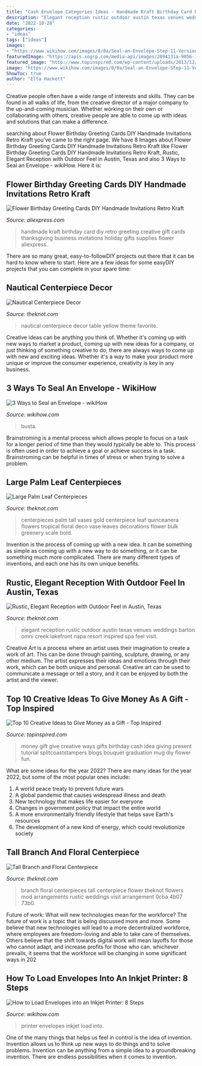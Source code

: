 ```yaml
---
title: "Cash Envelope Categories Ideas - Handmade Kraft Birthday Card Diy Retro Greeting Creative Gift Cards Thanksgiving Business Invitations Holiday Gifts Supplies Flower Aliexpress"
description: "Elegant reception rustic outdoor austin texas venues weddings barton omni creek lakefront napa resort inspired spa feel visit"
date: "2022-10-28"
categories:
- "ideas"
tags: ["ideas"]
images:
- "https://www.wikihow.com/images/0/0a/Seal-an-Envelope-Step-11-Version-2.jpg"
featuredImage: "https://apis.xogrp.com/media-api/images/2894131a-9856-11e4-843f-22000aa61a3e"
featured_image: "http://www.topinspired.com/wp-content/uploads/2013/12/ways-give-money-gift_05.jpg"
image: "https://www.wikihow.com/images/0/0a/Seal-an-Envelope-Step-11-Version-2.jpg"
ShowToc: true
author: "Elta Hackett"
---
```



Creative people often have a wide range of interests and skills. They can be found in all walks of life, from the creative director of a major company to the up-and-coming musician. Whether working on their own or collaborating with others, creative people are able to come up with ideas and solutions that can make a difference.

	

		
searching about Flower Birthday Greeting Cards DIY Handmade Invitations Retro Kraft you've came to the right page. We have 8 Images about Flower Birthday Greeting Cards DIY Handmade Invitations Retro Kraft like Flower Birthday Greeting Cards DIY Handmade Invitations Retro Kraft, Rustic, Elegant Reception with Outdoor Feel in Austin, Texas and also 3 Ways to Seal an Envelope - wikiHow. Here it is:
		
    
## Flower Birthday Greeting Cards DIY Handmade Invitations Retro Kraft

<img loading=lazy src="https://ae01.alicdn.com/kf/HTB1HK2tzb1YBuNjSszeq6yblFXaZ/Flower-Birthday-Greeting-Cards-DIY-Handmade-Invitations-Retro-Kraft-Greeting-Business-Thanksgiving-Gifts-Supplies.jpg" onerror="this.onerror=null;this.src='https://tse4.mm.bing.net/th?id=OIP.rPqDQt3PuhYj7AnxYK_qJwHaHa&amp;pid=15.1';" alt="Flower Birthday Greeting Cards DIY Handmade Invitations Retro Kraft">

_Source: aliexpress.com_

>handmade kraft birthday card diy retro greeting creative gift cards thanksgiving business invitations holiday gifts supplies flower aliexpress. 

	

There are so many great, easy-to-followDIY projects out there that it can be hard to know where to start. Here are a few ideas for some easyDIY projects that you can complete in your spare time: 

    
## Nautical Centerpiece Decor

<img loading=lazy src="https://apis.xogrp.com/media-api/images/c9e6e6c4-1cfa-3807-b64c-e3b79f97d0b1" onerror="this.onerror=null;this.src='https://tse1.mm.bing.net/th?id=OIP.EQhgDSmnI0AxGqCF0HJwlQHaLI&amp;pid=15.1';" alt="Nautical Centerpiece Decor">

_Source: theknot.com_

>nautical centerpiece decor table yellow theme favorite. 

	

Creative ideas can be anything you think of. Whether it's coming up with new ways to market a product, coming up with new ideas for a company, or just thinking of something creative to do, there are always ways to come up with new and exciting ideas. Whether it's a way to make your product more unique or improve the consumer experience, creativity is key in any business.

    
## 3 Ways To Seal An Envelope - WikiHow

<img loading=lazy src="https://www.wikihow.com/images/0/0a/Seal-an-Envelope-Step-11-Version-2.jpg" onerror="this.onerror=null;this.src='https://tse2.mm.bing.net/th?id=OIP.t__glIS-9SFFSEBjQl3xMgHaE7&amp;pid=15.1';" alt="3 Ways to Seal an Envelope - wikiHow">

_Source: wikihow.com_

>busta. 

	

Brainstroming is a mental process which allows people to focus on a task for a longer period of time than they would typically be able to. This process is often used in order to achieve a goal or achieve success in a task. Brainstroming can be helpful in times of stress or when trying to solve a problem.

    
## Large Palm Leaf Centerpieces

<img loading=lazy src="https://apis.xogrp.com/media-api/images/2894131a-9856-11e4-843f-22000aa61a3e" onerror="this.onerror=null;this.src='https://tse4.mm.bing.net/th?id=OIP.R8mLzY8J-xqhpi6U6C3liwHaLG&amp;pid=15.1';" alt="Large Palm Leaf Centerpieces">

_Source: theknot.com_

>centerpieces palm tall vases gold centerpiece leaf quinceanera flowers tropical floral deco vase leaves decorations flower bulk greenery scale bold. 

	

Invention is the process of coming up with a new idea. It can be something as simple as coming up with a new way to do something, or it can be something much more complicated. There are many different types of inventions, and each one has its own unique benefits.

    
## Rustic, Elegant Reception With Outdoor Feel In Austin, Texas

<img loading=lazy src="https://apis.xogrp.com/media-api/images/a69fb95a-93ae-11e4-843f-22000aa61a3e" onerror="this.onerror=null;this.src='https://tse2.mm.bing.net/th?id=OIP.F2b5qfji3vnOpPg5pNkcywHaLH&amp;pid=15.1';" alt="Rustic, Elegant Reception with Outdoor Feel in Austin, Texas">

_Source: theknot.com_

>elegant reception rustic outdoor austin texas venues weddings barton omni creek lakefront napa resort inspired spa feel visit. 

	

Creative Art is a process where an artist uses their imagination to create a work of art. This can be done through painting, sculpture, drawing, or any other medium. The artist expresses their ideas and emotions through their work, which can be both unique and personal. Creative art can be used to communicate a message or tell a story, and it can be enjoyed by both the artist and the viewer.

    
## Top 10 Creative Ideas To Give Money As A Gift - Top Inspired

<img loading=lazy src="http://www.topinspired.com/wp-content/uploads/2013/12/ways-give-money-gift_05.jpg" onerror="this.onerror=null;this.src='https://tse1.mm.bing.net/th?id=OIP.fc2XSzklongweE436m_P1gHaLH&amp;pid=15.1';" alt="Top 10 Creative Ideas to Give Money as a Gift - Top Inspired">

_Source: topinspired.com_

>money gift give creative ways gifts birthday cash idea giving present tutorial splitcoaststampers blogs bouquet graduation mug diy flower fun. 

	

What are some ideas for the year 2022?
There are many ideas for the year 2022, but some of the most popular ones include: 
1. A world peace treaty to prevent future wars 
2. A global pandemic that causes widespread illness and death 
3. New technology that makes life easier for everyone 
4. Changes in government policy that impact the entire world 
5. A more environmentally friendly lifestyle that helps save Earth's resources 
6. The development of a new kind of energy, which could revolutionize society 

    
## Tall Branch And Floral Centerpiece

<img loading=lazy src="https://apis.xogrp.com/media-api/images/861c2770-4b07-73b0-0cba-6c3e19ec05eb" onerror="this.onerror=null;this.src='https://tse2.mm.bing.net/th?id=OIP.yq79hLJn-L2kVBwhPKDungHaLH&amp;pid=15.1';" alt="Tall Branch and Floral Centerpiece">

_Source: theknot.com_

>branch floral centerpieces tall centerpiece flower theknot flowers mod arrangements rustic weddings visit arrangement 0cba 4b07 73b0. 

	

Future of work: What will new technologies mean for the workforce?
The future of work is a topic that is being discussed more and more. Some believe that new technologies will lead to a more decentralized workforce, where employees are freedom-loving and able to take care of themselves. Others believe that the shift towards digital work will mean layoffs for those who cannot adapt, and increase profits for those who can. whichever prevails, it seems that the workforce will be changing in some significant ways in 202
    
## How To Load Envelopes Into An Inkjet Printer: 8 Steps

<img loading=lazy src="http://www.wikihow.com/images/6/67/Load-Envelopes-into-an-Inkjet-Printer-Step-8.jpg" onerror="this.onerror=null;this.src='https://tse4.mm.bing.net/th?id=OIP.FqnDPE0tf8DZ5tXclmcosQHaFj&amp;pid=15.1';" alt="How to Load Envelopes into an Inkjet Printer: 8 Steps">

_Source: wikihow.com_

>printer envelopes inkjet load into. 

	

One of the many things that helps us feel in control is the idea of invention. Invention allows us to think up new ways to do things and to solve problems. Invention can be anything from a simple idea to a groundbreaking invention. There are endless possibilities when it comes to invention. 

